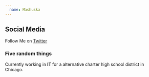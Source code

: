 ```yaml
---
  name: Mashuska
---
```



## Social Media

Follow Me on [Twitter](https://twitter.com/mashuskamateo)


### Five random things

Currently working in IT for a alternative charter high school district in Chicago.
